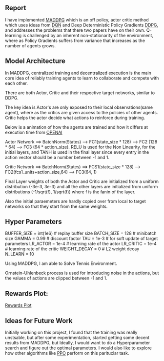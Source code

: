 [//]: # (Image References)

[image1]: https://raw.githubusercontent.com/abilashamarthaluri/Tennis-drlnd/master/images/tennis.jpg "Report for Tennis"
[image2]: https://blog.openai.com/content/images/2017/06/nipsdiagram_2.gif

## Report

I have implemented [MADDPG](https://arxiv.org/abs/1706.02275) which is an off policy, actor critic method which uses ideas from [DQN](https://www.nature.com/articles/nature14236) and Deep Deterministic Policy Gradients [DDPG](https://arxiv.org/pdf/1509.02971.pdf), and addresses the problems that there two papers have on their own. Q-learning is challenged by an inherent non-stationarity of the environment, where as Policy Gradients suffers from variance that increases as the number of agents grows. 

## Model Architecture

In MADDPG, centralized training and decentralized execution is the main core idea of reliably training agents to learn to collaborate and compete with each other.

There are both Actor, Critic and their respective target networks, similar to DDPG.

The key idea is Actor's are only exposed to their local observations(same agent), where as the critics are given access to the policies of other agents. Critic helps the actor decide what actions to reinforce during training. 

Below is a animation of how the agents are trained and how it differs at execution time from [OPENAI](image2)


Actor Network ==> BatchNorm(States) --> FC1(state_size * 128) --> FC2 (128 * 64) --> FC3 (64 * action_size).
    RELU is used for the Non Linearity, for the initial layers, and TANH is used in the final layer since every entry in the action vector should be a number between -1 and 1.

Critic Network ==> BatchNorm(States) ==> FCS1(state_size * 128) --> FC2(fcs1_units+action_size,64) --> FC3(64, 1)

Final Layer weights of both the Actor and Critic are initialized from a uniform distribution (-3e-3, 3e-3) and all the other layers are initialized from uniform distributions (-1/sqrt(f), 1/sqrt(f)) where f is the fanin of the layer.

Also the initial paraemeters are hardly copied over from local to target networks so that they start from the same weights.

## Hyper Parameters

BUFFER_SIZE = int(1e6)  # replay buffer size
BATCH_SIZE = 128        # minibatch size
GAMMA = 0.99            # discount factor
TAU = 1e-3              # for soft update of target parameters
LR_ACTOR = 1e-4         # learning rate of the actor 
LR_CRITIC = 1e-4        # learning rate of the critic
WEIGHT_DECAY = 0        # L2 weight decay
N_LEARN = 10

Using MADDPG, I am able to Solve Tennis Environment. 

Ornstein-Uhlenbeck process is used for introducing noise in the actions, but the values of actions are clipped between -1 and 1.

## Rewards Plot: 

[Rewards Plot][image1]

## Ideas for Future Work

Initially working on this project, I found that the training was really unstsable, but after some experimentation, started getting some decent results from MADDPG, but Ideally, I would want to do a Hyperparameter search and figure out the optimal parameters. I would also like to explore how other algorithms like [PPO](https://arxiv.org/abs/1707.06347) perform on this parituclar task.
